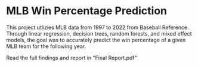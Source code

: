 # MLB Win Percentage Prediction

This project utlizies MLB data from 1997 to 2022 from Baseball Reference. Through linear regression, decision trees, random forests, and mixed effect models, the goal was to accurately predict the win percentage of a given MLB team for the following year. 

Read the full findings and report in "Final Report.pdf"
